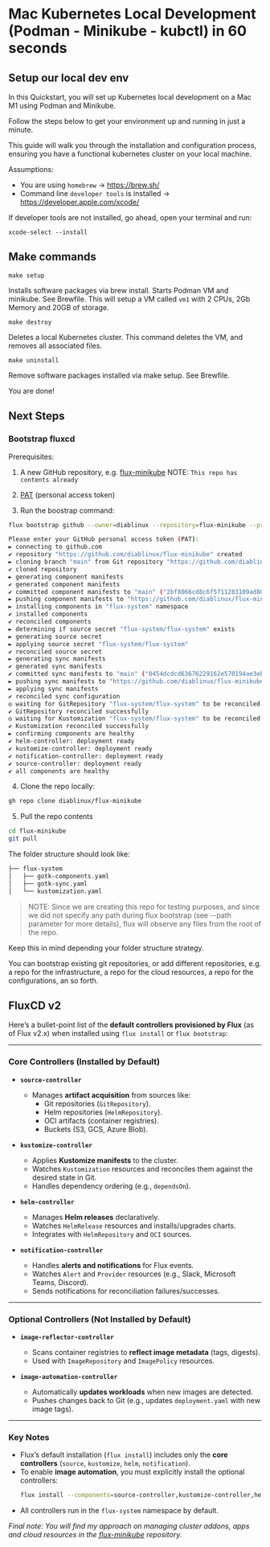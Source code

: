 # Mac Kubernetes Local Development (Podman - Minikube - kubctl) in 60 seconds

## Setup our local dev env

In this Quickstart, you will set up Kubernetes local development on a Mac M1 using Podman and Minikube.

Follow the steps below to get your environment up and running in just a minute.

This guide will walk you through the installation and configuration process, ensuring you have a functional kubernetes cluster on your local machine.

Assumptions: 
- You are using ```homebrew``` -> https://brew.sh/
- Command line ```developer tools``` is installed -> https://developer.apple.com/xcode/

If developer tools are not installed, go ahead, open your terminal and run:

	xcode-select --install

## Make commands

	make setup

Installs software packages via brew install. Starts Podman VM and minikube. See Brewfile. 
This will setup a VM called ```vm1``` with 2 CPUs, 2Gb Memory and 20GB of storage.

	make destroy

Deletes a local Kubernetes cluster. This command deletes the VM, and removes all associated files.

	make uninstall

Remove software packages installed via make setup. See Brewfile.

You are done! 

## Next Steps

### Bootstrap fluxcd 

Prerequisites:

1. A new GitHub repository, e.g. [flux-minikube](https://github.com/diablinux/flux-minikube)
NOTE: `This repo has contents already`

2. [PAT](https://github.com/settings/personal-access-tokens) (personal access token) 
3. Run the boostrap command:

```bash
flux bootstrap github --owner=diablinux --repository=flux-minikube --private=false --personal=true  --token-auth --verbose 

Please enter your GitHub personal access token (PAT):
► connecting to github.com
✔ repository "https://github.com/diablinux/flux-minikube" created
► cloning branch "main" from Git repository "https://github.com/diablinux/flux-minikube.git"
✔ cloned repository
► generating component manifests
✔ generated component manifests
✔ committed component manifests to "main" ("2bf8066cd8c6f5711283109ad804ff6864a2acac")
► pushing component manifests to "https://github.com/diablinux/flux-minikube.git"
► installing components in "flux-system" namespace
✔ installed components
✔ reconciled components
► determining if source secret "flux-system/flux-system" exists
► generating source secret
► applying source secret "flux-system/flux-system"
✔ reconciled source secret
► generating sync manifests
✔ generated sync manifests
✔ committed sync manifests to "main" ("0454dcdcd63676229162e570194ae3ebdfe35409")
► pushing sync manifests to "https://github.com/diablinux/flux-minikube.git"
► applying sync manifests
✔ reconciled sync configuration
◎ waiting for GitRepository "flux-system/flux-system" to be reconciled
✔ GitRepository reconciled successfully
◎ waiting for Kustomization "flux-system/flux-system" to be reconciled
✔ Kustomization reconciled successfully
► confirming components are healthy
✔ helm-controller: deployment ready
✔ kustomize-controller: deployment ready
✔ notification-controller: deployment ready
✔ source-controller: deployment ready
✔ all components are healthy
```
4. Clone the repo locally:
```bash
gh repo clone diablinux/flux-minikube
```
5. Pull the repo contents
```bash
cd flux-minikube
git pull
```
The folder structure should look like:
```bash
├── flux-system
│   ├── gotk-components.yaml
│   ├── gotk-sync.yaml
│   └── kustomization.yaml
```

> NOTE: Since we are creating this repo for testing purposes, and since we did not specify any path during flux bootstrap (see --path parameter for more details), flux will observe any files from the root of the repo.

Keep this in mind depending your folder structure strategy.

You can bootstrap existing git repositories, or add different repositories, e.g. a repo for the infrastructure, a repo for the cloud resources, a repo for the configurations, an so forth.

## FluxCD v2
Here’s a bullet-point list of the **default controllers provisioned by Flux** (as of Flux v2.x) when installed using `flux install` or `flux bootstrap`:

---

### **Core Controllers (Installed by Default)**  
- **`source-controller`**  
  - Manages **artifact acquisition** from sources like:  
    - Git repositories (`GitRepository`).  
    - Helm repositories (`HelmRepository`).  
    - OCI artifacts (container registries).  
    - Buckets (S3, GCS, Azure Blob).  

- **`kustomize-controller`**  
  - Applies **Kustomize manifests** to the cluster.  
  - Watches `Kustomization` resources and reconciles them against the desired state in Git.  
  - Handles dependency ordering (e.g., `dependsOn`).  

- **`helm-controller`**  
  - Manages **Helm releases** declaratively.  
  - Watches `HelmRelease` resources and installs/upgrades charts.  
  - Integrates with `HelmRepository` and `OCI` sources.  

- **`notification-controller`**  
  - Handles **alerts and notifications** for Flux events.  
  - Watches `Alert` and `Provider` resources (e.g., Slack, Microsoft Teams, Discord).  
  - Sends notifications for reconciliation failures/successes.  

---

### **Optional Controllers (Not Installed by Default)**  
- **`image-reflector-controller`**  
  - Scans container registries to **reflect image metadata** (tags, digests).  
  - Used with `ImageRepository` and `ImagePolicy` resources.  

- **`image-automation-controller`**  
  - Automatically **updates workloads** when new images are detected.  
  - Pushes changes back to Git (e.g., updates `deployment.yaml` with new image tags).  

---

### **Key Notes**  
- Flux’s default installation (`flux install`) includes only the **core controllers** (`source`, `kustomize`, `helm`, `notification`).  
- To enable **image automation**, you must explicitly install the optional controllers:  
  ```bash  
  flux install --components=source-controller,kustomize-controller,helm-controller,notification-controller,image-reflector-controller,image-automation-controller  
  ```  
- All controllers run in the `flux-system` namespace by default.  

*Final note: You will find my approach on managing cluster addons, apps and cloud resources in the [flux-minikube](https://github.com/diablinux/flux-minikube) repository.*
